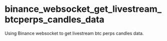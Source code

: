 # binance_websocket_get_livestream_btcperps_candles_data
Using Binance websocket to get livestream btc perps candles data.
